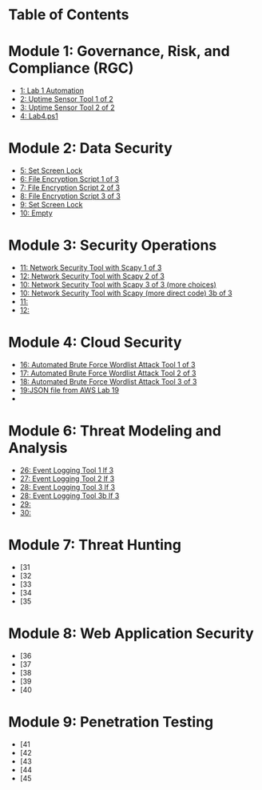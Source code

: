 # Table of Contents

# Module 1: Governance, Risk, and Compliance (RGC)
- [1: Lab 1 Automation](Lab1.ps1)
- [2: Uptime Sensor Tool 1 of 2](Challenge2.py)
- [3: Uptime Sensor Tool 2 of 2](Challenge3.py)
- [4: Lab4.ps1](Lab4.ps1)

# Module 2: Data Security
- [5: Set Screen Lock](Lab1.ps1) 
- [6: File Encryption Script 1 of 3](Challenge6.py)
- [7: File Encryption Script 2 of 3](Challenge7.py)
- [8: File Encryption Script 3 of 3](Challenge8.py)
- [9: Set Screen Lock](Lab1.ps1) 
- [10: Empty](Challenge6.py)

# Module 3: Security Operations
- [11: Network Security Tool with Scapy 1 of 3](Challenge11.py)
- [12: Network Security Tool with Scapy 2 of 3](Challenge12.py)
- [10: Network Security Tool with Scapy 3 of 3 (more choices)](Challenge13.py)
- [10: Network Security Tool with Scapy (more direct code) 3b of 3](Challenge13b.py)
- [11:  ](Challenge7.py)
- [12: ](Challenge8.py)

# Module 4: Cloud Security
- [16: Automated Brute Force Wordlist Attack Tool 1 of 3](Challenge16.py)
- [17: Automated Brute Force Wordlist Attack Tool 2 of 3](Challenge17.py)
- [18: Automated Brute Force Wordlist Attack Tool 3 of 3](Challenge18.py)
- [19:JSON file from AWS Lab 19](Challenge19.json)
- 
# Module 6: Threat Modeling and Analysis
- [26: Event Logging Tool 1 lf 3](Challenge26.py)
- [27: Event Logging Tool 2 lf 3](Challenge27.py)
- [28: Event Logging Tool 3 lf 3](Challenge28.py)
- [28: Event Logging Tool 3b lf 3](Challenge28b.py)
- [29:  ](Challenge29.py)
- [30:  ](Challenge30.py)

# Module 7: Threat Hunting
- [31
- [32
- [33
- [34
- [35

# Module 8: Web Application Security
- [36
- [37
- [38
- [39
- [40

# Module 9: Penetration Testing
- [41
- [42
- [43
- [44
- [45
